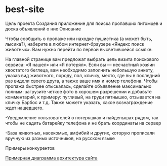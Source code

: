 # best-site
Цель проекта Создания приложение для поиска пропавших питомцев и доска объявлений о них Описание

Чтобы сообщить о пропаже или находке пушистика (а может быть, лысика?), наберите в любом интернет-браузере «Яндекс поиск животных». Вам нужно перейти по первой высветившейся ссылке.

На главной странице вам предложат выбрать цель визита поискового сервиса: «Я нашел» или «Я потерял». Если вы — несчастный хозяин хвостатого беглеца, вам необходимо заполнить небольшую анкету, указав вид животного, породу, пол, кличку, место, где вы в последний раз видели своего друга, а также ваше имя и номер телефона. Чтобы пропажа быстрее отыскалась, сделайте объявление максимально полным: загрузите четкое фото в хорошем разрешении и добавьте комментарий, к примеру: пугливый, на груди пятнышко, отзывается на кличку Барбос и т.д. Также можете указать, какое вознаграждение ждет нашедшего.

-Уведомление пользователей о потеряшках и найденышах рядом, так чтобы не садить батарейку телефона и не брать координаты на сервер

-База животных, насекомых, амфибий и других, которую прописали вручную из разных источников, на русском языке

Примеры конкурентов

[Примерная диаграмма архитектура сайта](https://github.com/arkilbog/best-site/blob/main/doks/diagramm.png "architecture.md")
